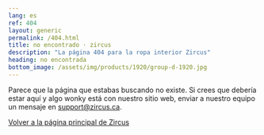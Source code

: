 ```yaml
---
lang: es
ref: 404
layout: generic
permalink: /404.html
title: no encontrado · zircus
description: "La página 404 para la ropa interior Zircus"
heading: no encontrada
bottom_image: /assets/img/products/1920/group-d-1920.jpg
---
```


Parece que la página que estabas buscando no existe. Si crees que debería estar
aquí y algo wonky está con nuestro sitio web, enviar a nuestro equipo un mensaje
en [support@zircus.ca](mailto:support@zircus.ca).

[Volver a la página principal de Zircus](/es/)
